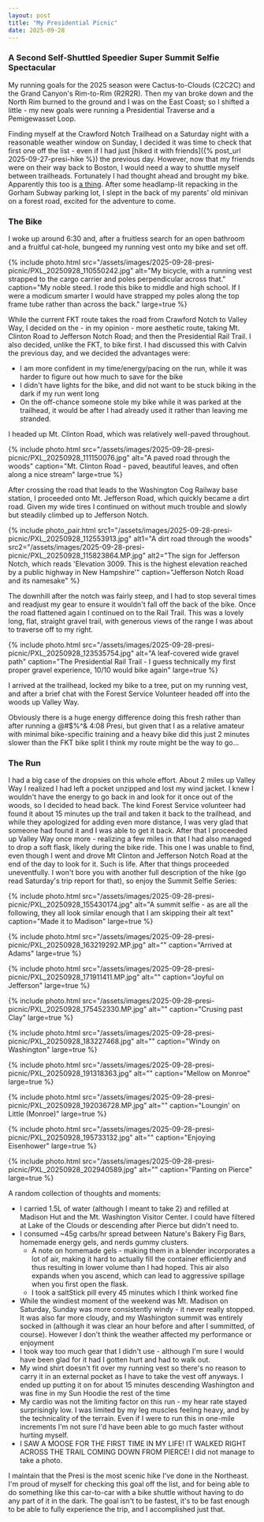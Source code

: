```yaml
---
layout: post
title: "My Presidential Picnic"
date: 2025-09-28
---
```


### A Second Self-Shuttled Speedier Super Summit Selfie Spectacular

My running goals for the 2025 season were Cactus-to-Clouds (C2C2C) and the Grand Canyon's Rim-to-Rim (R2R2R). Then my van broke down and the North Rim burned to the ground and I was on the East Coast; so I shifted a little - my new goals were running a Presidential Traverse and a Pemigewasset Loop.

Finding myself at the Crawford Notch Trailhead on a Saturday night with a reasonable weather window on Sunday, I decided it was time to check that first one off the list - even if I had just [hiked it with friends]({% post_url 2025-09-27-presi-hike %}) the previous day. However, now that my friends were on their way back to Boston, I would need a way to shuttle myself between trailheads. Fortunately I had thought ahead and brought my bike. Apparently this too is [a thing](https://fastestknowntime.com/node/6630). After some headlamp-lit repacking in the Gorham Subway parking lot, I slept in the back of my parents' old minivan on a forest road, excited for the adventure to come.

### The Bike
I woke up around 6:30 and, after a fruitless search for an open bathroom and a fruitful cat-hole, bungeed my running vest onto my bike and set off.

{% include photo.html
   src="/assets/images/2025-09-28-presi-picnic/PXL_20250928_110550242.jpg"
   alt="My bicycle, with a running vest strapped to the cargo carrier and poles perpendicular across that."
   caption="My noble steed. I rode this bike to middle and high school. If I were a modicum smarter I would have strapped my poles along the top frame tube rather than across the back."
   large=true
    %}

While the current FKT route takes the road from Crawford Notch to Valley Way, I decided on the - in my opinion - more aesthetic route, taking Mt. Clinton Road to Jefferson Notch Road; and then the Presidential Rail Trail. I also decided, unlike the FKT, to bike first. I had discussed this with Calvin the previous day, and we decided the advantages were:
- I am more confident in my time/energy/pacing on the run, while it was harder to figure out how much to save for the bike
- I didn't have lights for the bike, and did not want to be stuck biking in the dark if my run went long
- On the off-chance someone stole my bike while it was parked at the trailhead, it would be after I had already used it rather than leaving me stranded.

I headed up Mt. Clinton Road, which was relatively well-paved throughout.

{% include photo.html
   src="/assets/images/2025-09-28-presi-picnic/PXL_20250928_111150076.jpg"
   alt="A paved road through the woods"
   caption="Mt. Clinton Road - paved, beautiful leaves, and often along a nice stream"
   large=true
    %}

After crossing the road that leads to the Washington Cog Railway base station, I proceeded onto Mt. Jefferson Road, which quickly became a dirt road. Given my wide tires I continued on without much trouble and slowly but steadily climbed up to Jefferson Notch.

{% include photo_pair.html
   src1="/assets/images/2025-09-28-presi-picnic/PXL_20250928_112553913.jpg"
   alt1="A dirt road through the woods"
   src2="/assets/images/2025-09-28-presi-picnic/PXL_20250928_115823864.MP.jpg"
   alt2="The sign for Jefferson Notch, which reads 'Elevation 3009. This is the highest elevation reached by a public highway in New Hampshire'"
   caption="Jefferson Notch Road and its namesake"
    %}

The downhill after the notch was fairly steep, and I had to stop several times and readjust my gear to ensure it wouldn't fall off the back of the bike. Once the road flattened again I continued on to the Rail Trail. This was a lovely long, flat, straight gravel trail, with generous views  of the range I was about to traverse off to my right.

{% include photo.html
   src="/assets/images/2025-09-28-presi-picnic/PXL_20250928_123535754.jpg"
   alt="A leaf-covered wide gravel path"
   caption="The Presidential Rail Trail - I guess technically my first proper gravel experience, 10/10 would bike again"
   large=true
    %}

I arrived at the trailhead, locked my bike to a tree, put on my running vest, and after a brief chat with the Forest Service Volunteer headed off into the woods up Valley Way.

<div class="strava-embed-placeholder" data-embed-type="activity" data-embed-id="15970703205" data-style="standard" data-from-embed="false"></div><script src="https://strava-embeds.com/embed.js"></script>

Obviously there is a huge energy difference doing this fresh rather than after running a @#$%^& 4:08 Presi, but given that I as a relative amateur with minimal bike-specific training and a heavy bike did this just 2 minutes slower than the FKT bike split I think my route might be the way to go...

### The Run
I had a big case of the dropsies on this whole effort. About 2 miles up Valley Way I realized I had left a pocket unzipped and lost my wind jacket. I knew I wouldn't have the energy to go back in and look for it once out of the woods, so I decided to head back. The kind Forest Service volunteer had found it about 15 minutes up the trail and taken it back to the trailhead, and while they apologized for adding even more distance, I was very glad that someone had found it and I was able to get it back. After that I proceeded up Valley Way once more - realizing a few miles in that I had also managed to drop a soft flask, likely during the bike ride. This one I was unable to find, even though I went and drove Mt Clinton and Jefferson Notch Road at the end of the day to look for it. Such is life. After that things proceeded uneventfully. I won't bore you with another full description of the hike (go read Saturday's trip report for that), so enjoy the Summit Selfie Series:


{% include photo.html
   src="/assets/images/2025-09-28-presi-picnic/PXL_20250928_155430174.jpg"
   alt="A summit selfie - as are all the following, they all look similar enough that I am skipping their alt text"
   caption="Made it to Madison"
   large=true
    %}

{% include photo.html
   src="/assets/images/2025-09-28-presi-picnic/PXL_20250928_163219292.MP.jpg"
   alt=""
   caption="Arrived at Adams"
   large=true
    %}


{% include photo.html
   src="/assets/images/2025-09-28-presi-picnic/PXL_20250928_171911411.MP.jpg"
   alt=""
   caption="Joyful on Jefferson"
   large=true
    %}


{% include photo.html
   src="/assets/images/2025-09-28-presi-picnic/PXL_20250928_175452330.MP.jpg"
   alt=""
   caption="Crusing past Clay"
   large=true
    %}


{% include photo.html
   src="/assets/images/2025-09-28-presi-picnic/PXL_20250928_183227468.jpg"
   alt=""
   caption="Windy on Washington"
   large=true
    %}


{% include photo.html
   src="/assets/images/2025-09-28-presi-picnic/PXL_20250928_191318363.jpg"
   alt=""
   caption="Mellow on Monroe"
   large=true
    %}


{% include photo.html
   src="/assets/images/2025-09-28-presi-picnic/PXL_20250928_192036728.MP.jpg"
   alt=""
   caption="Loungin' on Little (Monroe)"
   large=true
    %}


{% include photo.html
   src="/assets/images/2025-09-28-presi-picnic/PXL_20250928_195733132.jpg"
   alt=""
   caption="Enjoying Eisenhower"
   large=true
    %}


{% include photo.html
   src="/assets/images/2025-09-28-presi-picnic/PXL_20250928_202940589.jpg"
   alt=""
   caption="Panting on Pierce"
   large=true
    %}

A random collection of thoughts and moments:
- I carried 1.5L of water (although I meant to take 2) and refilled at Madison Hut and the Mt. Washington Visitor Center. I could have filtered at Lake of the Clouds or descending after Pierce but didn't need to.
- I consumed ~45g carbs/hr spread between Nature's Bakery Fig Bars, homemade energy gels, and nerds gummy clusters.
  - A note on homemade gels - making them in a blender incorporates a lot of air, making it hard to actually fill the container efficiently and thus resulting in lower volume than I had hoped. This air also expands when you ascend, which can lead to aggressive spillage when you first open the flask.
  - I took a saltStick pill every 45 minutes which I think worked fine
- While the windiest moment of the weekend was Mt. Madison on Saturday, Sunday was more consistently windy - it never really stopped. It was also far more cloudy, and my Washington summit was entirely socked in (although it was clear an hour before and after I summitted, of course). However I don't think the weather affected my performance or enjoyment
- I took way too much gear that I didn't use - although I'm sure I would have been glad for it had I gotten hurt and had to walk out. 
- My wind shirt doesn't fit over my running vest so there's no reason to carry it in an external pocket as I have to take the vest off anyways. I ended up putting it on for about 15 minutes descending Washington and was fine in my Sun Hoodie the rest of the time
- My cardio was not the limiting factor on this run - my hear rate stayed surprisingly low. I was limited by my leg muscles feeling heavy, and by the technicality of the terrain. Even if I were to run this in one-mile increments I'm not sure I'd have been able to go much faster without hurting myself.
- I SAW A MOOSE FOR THE FIRST TIME IN MY LIFE! IT WALKED RIGHT ACROSS THE TRAIL COMING DOWN FROM PIERCE! I did not manage to take a photo.

I maintain that the Presi is the most scenic hike I've done in the Northeast. I'm proud of myself for checking this goal off the list, and for being able to do something like this car-to-car with a bike shuttle without having to do any part of it in the dark. The goal isn't to be fastest, it's to be fast enough to be able to fully experience the trip, and I accomplished just that.

<div class="strava-embed-placeholder" data-embed-type="activity" data-embed-id="15970770072" data-style="standard" data-from-embed="false"></div><script src="https://strava-embeds.com/embed.js"></script>


